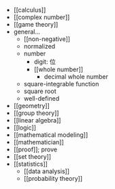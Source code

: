 - [[calculus]]
- [[complex number]]
- [[game theory]]
- general...
    - [[non-negative]]
    - normalized
    - number
        - digit: 位
        - [[whole number]]
            - decimal whole number
    - square-integrable function
    - square root
    - well-defined
- [[geometry]]
- [[group theory]]
- [[linear algebra]]
- [[logic]]
- [[mathematical modeling]]
- [[mathematician]]
- [[proof]]; prove
- [[set theory]]
- [[statistics]]
    - [[data analysis]]
    - [[probability theory]]

